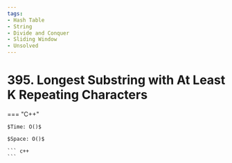 ```yaml
---
tags:
- Hash Table
- String
- Divide and Conquer
- Sliding Window
- Unsolved
---
```



# 395. Longest Substring with At Least K Repeating Characters

=== "C++"

    $Time: O()$

    $Space: O()$

    ``` c++
    ```